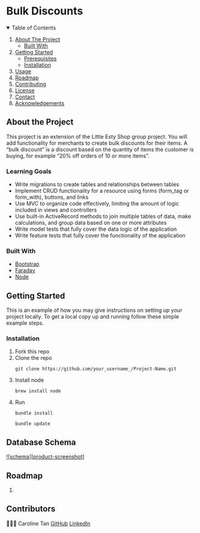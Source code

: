 # Bulk Discounts

<!-- TABLE OF CONTENTS -->
<details open="open">
  <summary>Table of Contents</summary>
  <ol>
    <li>
      <a href="#about-the-project">About The Project</a>
      <ul>
        <li><a href="#built-with">Built With</a></li>
      </ul>
    </li>
    <li>
      <a href="#getting-started">Getting Started</a>
      <ul>
        <li><a href="#prerequisites">Prerequisites</a></li>
        <li><a href="#installation">Installation</a></li>
      </ul>
    </li>
    <li><a href="#usage">Usage</a></li>
    <li><a href="#roadmap">Roadmap</a></li>
    <li><a href="#contributing">Contributing</a></li>
    <li><a href="#license">License</a></li>
    <li><a href="#contact">Contact</a></li>
    <li><a href="#acknowledgements">Acknowledgements</a></li>
  </ol>
</details>



## About the Project

This project is an extension of the Little Esty Shop group project. You will add functionality for merchants to create bulk discounts for their items. A “bulk discount” is a discount based on the quantity of items the customer is buying, for example “20% off orders of 10 or more items”.


### Learning Goals

* Write migrations to create tables and relationships between tables
* Implement CRUD functionality for a resource using forms (form_tag or form_with), buttons, and links
* Use MVC to organize code effectively, limiting the amount of logic included in views and controllers
* Use built-in ActiveRecord methods to join multiple tables of data, make calculations, and group data based on one or more attributes
* Write model tests that fully cover the data logic of the application
* Write feature tests that fully cover the functionality of the application


### Built With

* [Bootstrap](https://getbootstrap.com)
* [Faraday](https://lostisland.github.io/faraday/)
* [Node](https://nodejs.org/en/download/package-manager/#macos)



## Getting Started

This is an example of how you may give instructions on setting up your project locally.
To get a local copy up and running follow these simple example steps.


### Installation

1. Fork this repo
2. Clone the repo
   ```
   git clone https://github.com/your_username_/Project-Name.git
   ```
3. Install node
   ```
   brew install node
   ```
4. Run
   ```
   bundle install
   ```
   ```
   bundle update
   ```


<!-- USAGE EXAMPLES -->
## Database Schema

[![schema][product-screenshot]](app/assets/images/bulk_discount_schema.png)


<!-- ROADMAP -->
## Roadmap

1.


<!-- CONTRIBUTING -->
## Contributors

👩🏻‍💻 Caroline Tan
[GitHub](https://github.com/carolinectan)
[LinkedIn](https://www.linkedin.com/in/carolinectan/)
